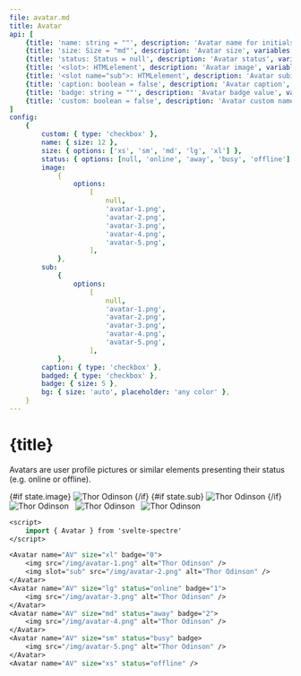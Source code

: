 ```yaml
---
file: avatar.md
title: Avatar
api: [
	{title: 'name: string = ""', description: 'Avatar name for initials', variables: 'Name Surname'},
	{title: 'size: Size = "md"', description: 'Avatar size', variables: 'xs | sm | md | lg | xl'},
	{title: 'status: Status = null', description: 'Avatar status', variables: 'null | online | away | busy | offline'},
	{title: '<slot>: HTMLelement', description: 'Avatar image', variables: '<img> | <svg>'},
	{title: '<slot name="sub">: HTMLelement', description: 'Avatar subimage', variables: '<img> | <svg>'},
	{title: 'caption: boolean = false', description: 'Avatar caption', variables: 'true | false'},
	{title: 'badge: string = ""', description: 'Avatar badge value', variables: 'any string'},
	{title: 'custom: boolean = false', description: 'Avatar custom name & bg', variables: 'true | false'},
]
config:
    {
        custom: { type: 'checkbox' },
        name: { size: 12 },
        size: { options: ['xs', 'sm', 'md', 'lg', 'xl'] },
        status: { options: [null, 'online', 'away', 'busy', 'offline'] },
        image:
            {
                options:
                    [
                        null,
                        'avatar-1.png',
                        'avatar-2.png',
                        'avatar-3.png',
                        'avatar-4.png',
                        'avatar-5.png',
                    ],
            },
        sub:
            {
                options:
                    [
                        null,
                        'avatar-1.png',
                        'avatar-2.png',
                        'avatar-3.png',
                        'avatar-4.png',
                        'avatar-5.png',
                    ],
            },
        caption: { type: 'checkbox' },
        badged: { type: 'checkbox' },
        badge: { size: 5 },
        bg: { size: 'auto', placeholder: 'any color' },
    }
---
```


<script>
    import { base } from '$app/paths';
    import { Avatar, Divider } from '$lib'
    import Knobs from '../../_knobs.svelte'

    let state = {
        size: 'xl',
        status: null,
        custom: false,
        name: 'Albert Einstein',
        image: 'avatar-1.png',
        sub: 'avatar-2.png',
        badge: '0',
        caption: false,
        badged: true,
        bg: ''
        }
</script>

# {title}

Avatars are user profile pictures or similar elements presenting their status
(e.g. online or offline).

<p>
    <Avatar
        custom={state.custom}
        name={state.name}
        status={state.status}
        size={state.size}
        badge={state.badged ? state.badge.length ? state.badge : true : false}
        caption={state.caption}
        bind:bg={state.bg}>
        {#if state.image}
            <img src="{base}/img/{state.image}" alt="Thor Odinson" />
        {/if}
        <svelte:fragment slot="sub">
            {#if state.sub}
                <img src="{`${base}/img/${state.sub}`}" alt="Thor Odinson" />
            {/if}
        </svelte:fragment>
    </Avatar> &nbsp;
    <Avatar name="AV" status="online" size="lg" badge="1">
        <img src="{base}/img/avatar-3.png" alt="Thor Odinson" />
    </Avatar> &nbsp;
    <Avatar name="AV" status="away" size="md" badge="2">
        <img src="{base}/img/avatar-4.png" alt="Thor Odinson" />
    </Avatar> &nbsp;
    <Avatar name="AV" status="busy" size="sm" badge>
        <img src="{base}/img/avatar-5.png" alt="Thor Odinson" />
    </Avatar> &nbsp;
    <Avatar name="AV" status="offline" size="xs" /> &nbsp;
</p>

<p>
    <Knobs bind:state {config}/>
</p>

```sv
<script>
    import { Avatar } from 'svelte-spectre'
</script>

<Avatar name="AV" size="xl" badge="0">
    <img src="/img/avatar-1.png" alt="Thor Odinson" />
    <img slot="sub" src="/img/avatar-2.png" alt="Thor Odinson" />
</Avatar>
<Avatar name="AV" size="lg" status="online" badge="1">
    <img src="/img/avatar-3.png" alt="Thor Odinson" />
</Avatar>
<Avatar name="AV" size="md" status="away" badge="2">
    <img src="/img/avatar-4.png" alt="Thor Odinson" />
</Avatar>
<Avatar name="AV" size="sm" status="busy" badge>
    <img src="/img/avatar-5.png" alt="Thor Odinson" />
</Avatar>
<Avatar name="AV" size="xs" status="offline" />
```
